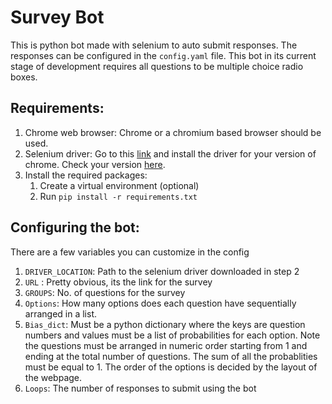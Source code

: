 # Survey Bot
This is python bot made with selenium to auto submit responses. The responses can be configured in the `config.yaml` file. This bot in its current stage of development requires all questions to be multiple choice radio boxes.

## Requirements:
1. Chrome web browser: Chrome or a chromium based browser should be used.
2. Selenium driver: Go to this [link](https://chromedriver.chromium.org/downloads) and install the driver for your version of chrome. Check your version [here](chrome://settings/help).
3. Install the required packages:
   1. Create a virtual environment (optional)
   2. Run `pip install -r requirements.txt`

## Configuring the bot:
There are a few variables you can customize in the config
1. `DRIVER_LOCATION`: Path to the selenium driver downloaded in step 2
2. `URL` : Pretty obvious, its the link for the survey
3. `GROUPS`:  No. of questions for the survey
4. `Options`: How many options does each question have sequentially arranged in a list.
5. `Bias_dict`: Must be a python dictionary where the keys are question numbers and values must be a list of probabilities for each option. Note the questions must be arranged in numeric order starting from 1 and ending at the total number of questions. The sum of all the probablities must be equal to 1. The order of the options is decided by the layout of the webpage.
6. `Loops`: The number of responses to submit using the bot
